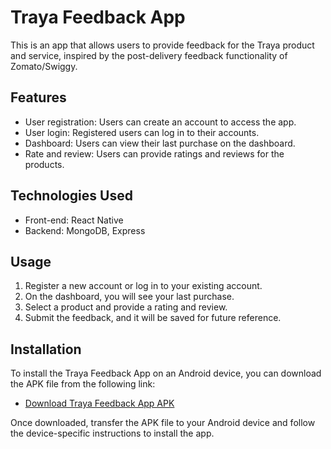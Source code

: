 # Traya Feedback App

This is an app that allows users to provide feedback for the Traya product and service, inspired by the post-delivery feedback functionality of Zomato/Swiggy.


## Features

- User registration: Users can create an account to access the app.
- User login: Registered users can log in to their accounts.
- Dashboard: Users can view their last purchase on the dashboard.
- Rate and review: Users can provide ratings and reviews for the products.

## Technologies Used

- Front-end: React Native
- Backend: MongoDB, Express

## Usage

1. Register a new account or log in to your existing account.
2. On the dashboard, you will see your last purchase.
3. Select a product and provide a rating and review.
4. Submit the feedback, and it will be saved for future reference.

## Installation

To install the Traya Feedback App on an Android device, you can download the APK file from the following link:

- [Download Traya Feedback App APK](https://drive.google.com/drive/folders/13907GLbhBeIo1jjSExwTk6v1F_OcKHBB?usp=drive_link)

Once downloaded, transfer the APK file to your Android device and follow the device-specific instructions to install the app.
